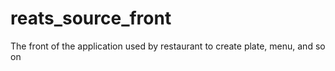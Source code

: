 # reats_source_front

The front of the application used by restaurant to create plate, menu, and so on